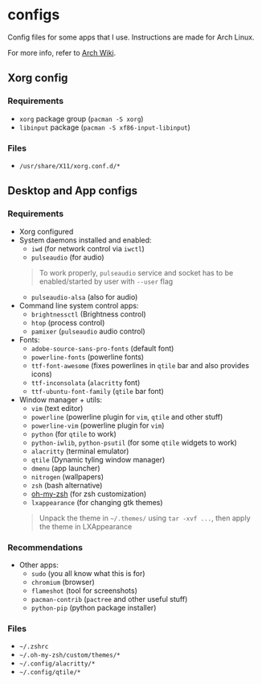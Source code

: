 # configs
Config files for some apps that I use. Instructions are made for Arch Linux.

For more info, refer to [Arch Wiki](https://wiki.archlinux.org/).

## Xorg config
### Requirements
*	`xorg` package group (`pacman -S xorg`)
*	`libinput` package (`pacman -S xf86-input-libinput`)
### Files
*	`/usr/share/X11/xorg.conf.d/*`

## Desktop and App configs
### Requirements
*	Xorg configured
*	System daemons installed and enabled:
	-	`iwd` (for network control via `iwctl`)
	-	`pulseaudio` (for audio)
	> To work properly, `pulseaudio` service and socket has to be enabled/started by user with `--user` flag
	-	`pulseaudio-alsa` (also for audio)
*	Command line system control apps:
	-	`brightnessctl` (Brightness control)
	-	`htop` (process control)
	-	`pamixer` (`pulseaudio` audio control)
*	Fonts:
	-	`adobe-source-sans-pro-fonts` (default font)
	-	`powerline-fonts` (powerline fonts)
	-	`ttf-font-awesome` (fixes powerlines in `qtile` bar and also provides icons)
	-	`ttf-inconsolata` (`alacritty` font)
	-	`ttf-ubuntu-font-family` (`qtile` bar font)
*	Window manager + utils:
	-	`vim` (text editor)
	-	`powerline` (powerline plugin for `vim`, `qtile` and other stuff)
	-	`powerline-vim` (powerline plugin for `vim`)
	-	`python` (for `qtile` to work)
	-	`python-iwlib`, `python-psutil` (for some `qtile` widgets to work)
	-	`alacritty` (terminal emulator)
	-	`qtile` (Dynamic tyling window manager)
	-	`dmenu` (app launcher)
	-	`nitrogen` (wallpapers)
	-	`zsh` (bash alternative)
	-	[oh-my-zsh](https://github.com/ohmyzsh/ohmyzsh) (for zsh customization)
	-	`lxappearance` (for changing gtk themes)
	> Unpack the theme in `~/.themes/` using `tar -xvf ...`, then apply the theme in LXAppearance
	
### Recommendations
*	Other apps:
	-	`sudo` (you all know what this is for)
	-	`chromium` (browser)
	-	`flameshot` (tool for screenshots)
	-	`pacman-contrib` (`pactree` and other useful stuff)
	-	`python-pip` (python package installer)

### Files
*	`~/.zshrc`
*	`~/.oh-my-zsh/custom/themes/*`
*	`~/.config/alacritty/*`
*	`~/.config/qtile/*`


